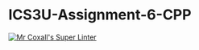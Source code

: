 # ICS3U-Assignment-6-CPP

[![Mr Coxall's Super Linter](https://github.com/joannesanthosh/ICS3U-Assignment-6-CPP/workflows/Mr%20Coxall's%20Super%20Linter/badge.svg)](https://github.com/joannesanthosh/ICS3U-Assignment-6-CPP/actions/)
